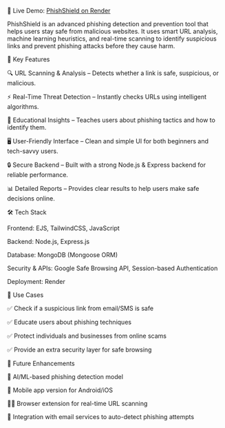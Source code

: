 🔗 Live Demo: [PhishShield on Render](https://phishshield-5lym.onrender.com/login)

PhishShield is an advanced phishing detection and prevention tool that helps users stay safe from malicious websites. It uses smart URL analysis, machine learning heuristics, and real-time scanning to identify suspicious links and prevent phishing attacks before they cause harm.

🚀 Key Features

🔍 URL Scanning & Analysis – Detects whether a link is safe, suspicious, or malicious.

⚡ Real-Time Threat Detection – Instantly checks URLs using intelligent algorithms.

🧠 Educational Insights – Teaches users about phishing tactics and how to identify them.

🖥️ User-Friendly Interface – Clean and simple UI for both beginners and tech-savvy users.

🔒 Secure Backend – Built with a strong Node.js & Express backend for reliable performance.

📊 Detailed Reports – Provides clear results to help users make safe decisions online.

🛠️ Tech Stack

Frontend: EJS, TailwindCSS, JavaScript

Backend: Node.js, Express.js

Database: MongoDB (Mongoose ORM)

Security & APIs: Google Safe Browsing API, Session-based Authentication

Deployment: Render

🎯 Use Cases

✅ Check if a suspicious link from email/SMS is safe

✅ Educate users about phishing techniques

✅ Protect individuals and businesses from online scams

✅ Provide an extra security layer for safe browsing

📌 Future Enhancements

🤖 AI/ML-based phishing detection model

📱 Mobile app version for Android/iOS

🧑‍💻 Browser extension for real-time URL scanning

🔗 Integration with email services to auto-detect phishing attempts
